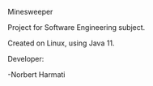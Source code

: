 Minesweeper
 
 
 
 Project for Software Engineering subject.

 

Created on Linux, using Java 11.


Developer:

-Norbert Harmati

